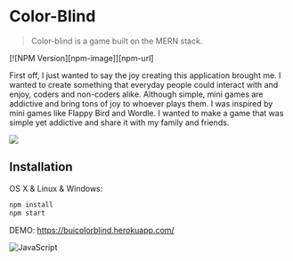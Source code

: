 
# Color-Blind
> Color-blind is a game built on the MERN stack. 

[![NPM Version][npm-image]][npm-url]

First off, I just wanted to say the joy creating this application brought me. I wanted to create something that everyday people could interact with and enjoy, coders and non-coders alike. Although simple, mini games are addictive and bring tons of joy to whoever plays them. I was inspired by mini games like Flappy Bird and Wordle.
I wanted to make a game that was simple yet addictive and share it with my family and friends.


![](header.png)

## Installation

OS X & Linux & Windows:

```sh
npm install
npm start
```

DEMO: https://buicolorblind.herokuapp.com/


![JavaScript](https://img.shields.io/badge/javascript-%23323330.svg?style=for-the-badge&logo=javascript&logoColor=%23F7DF1E)
